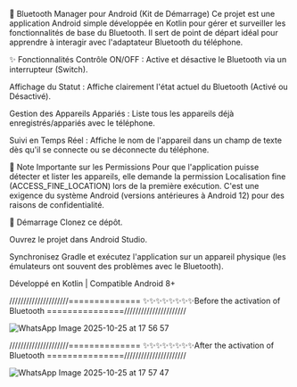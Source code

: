 📱 Bluetooth Manager pour Android (Kit de Démarrage)
Ce projet est une application Android simple développée en Kotlin pour gérer et surveiller les fonctionnalités de base du Bluetooth. Il sert de point de départ idéal pour apprendre à interagir avec l'adaptateur Bluetooth du téléphone.

✨ Fonctionnalités
Contrôle ON/OFF : Active et désactive le Bluetooth via un interrupteur (Switch).

Affichage du Statut : Affiche clairement l'état actuel du Bluetooth (Activé ou Désactivé).

Gestion des Appareils Appariés : Liste tous les appareils déjà enregistrés/appariés avec le téléphone.

Suivi en Temps Réel : Affiche le nom de l'appareil dans un champ de texte dès qu'il se connecte ou se déconnecte du téléphone.

🔑 Note Importante sur les Permissions
Pour que l'application puisse détecter et lister les appareils, elle demande la permission Localisation fine (ACCESS_FINE_LOCATION) lors de la première exécution. C'est une exigence du système Android (versions antérieures à Android 12) pour des raisons de confidentialité.

🚀 Démarrage
Clonez ce dépôt.

Ouvrez le projet dans Android Studio.

Synchronisez Gradle et exécutez l'application sur un appareil physique (les émulateurs ont souvent des problèmes avec le Bluetooth).

Développé en Kotlin | Compatible Android 8+



/////////////////////==============   ✨✨✨✨✨✨✨✨Before the activation of Bluetooth ===============//////////////////////

![WhatsApp Image 2025-10-25 at 17 56 57](https://github.com/user-attachments/assets/21441c0d-934f-4c56-bc1b-c26a5c650056)



/////////////////////==============   ✨✨✨✨✨✨✨✨After the activation of Bluetooth ===============//////////////////////


![WhatsApp Image 2025-10-25 at 17 57 47](https://github.com/user-attachments/assets/dc8c4be6-c58a-442a-a248-a71b0103d88f)

